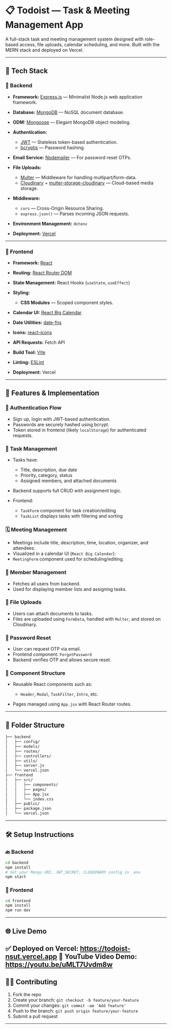 # 📋 Todoist — Task & Meeting Management App

A full-stack task and meeting management system designed with role-based access, file uploads, calendar scheduling, and more. Built with the MERN stack and deployed on Vercel.

---

## 🚀 Tech Stack

### 🔧 Backend

* **Framework:** [Express.js](https://expressjs.com/) — Minimalist Node.js web application framework.
* **Database:** [MongoDB](https://www.mongodb.com/) — NoSQL document database.
* **ODM:** [Mongoose](https://mongoosejs.com/) — Elegant MongoDB object modeling.
* **Authentication:**

  * [JWT](https://jwt.io/) — Stateless token-based authentication.
  * [bcryptjs](https://www.npmjs.com/package/bcryptjs) — Password hashing.
* **Email Service:** [Nodemailer](https://nodemailer.com/) — For password reset OTPs.
* **File Uploads:**

  * [Multer](https://www.npmjs.com/package/multer) — Middleware for handling multipart/form-data.
  * [Cloudinary](https://cloudinary.com/) + [multer-storage-cloudinary](https://www.npmjs.com/package/multer-storage-cloudinary) — Cloud-based media storage.
* **Middleware:**

  * `cors` — Cross-Origin Resource Sharing.
  * `express.json()` — Parses incoming JSON requests.
* **Environment Management:** `dotenv`
* **Deployment:** [Vercel](https://vercel.com/)

---

### 🎨 Frontend

* **Framework:** [React](https://reactjs.org/)
* **Routing:** [React Router DOM](https://reactrouter.com/)
* **State Management:** React Hooks (`useState`, `useEffect`)
* **Styling:**

  * **CSS Modules** — Scoped component styles.
* **Calendar UI:** [React Big Calendar](https://github.com/jquense/react-big-calendar)
* **Date Utilities:** [date-fns](https://date-fns.org/)
* **Icons:** [react-icons](https://react-icons.github.io/react-icons/)
* **API Requests:** Fetch API
* **Build Tool:** [Vite](https://vitejs.dev/)
* **Linting:** [ESLint](https://eslint.org/)
* **Deployment:** Vercel

---

## 🧠 Features & Implementation

### 🔐 Authentication Flow

* Sign up, login with JWT-based authentication.
* Passwords are securely hashed using bcrypt.
* Token stored in frontend (likely `localStorage`) for authenticated requests.

### 📌 Task Management

* Tasks have:

  * Title, description, due date
  * Priority, category, status
  * Assigned members, and attached documents
* Backend supports full CRUD with assignment logic.
* Frontend:

  * `TaskForm` component for task creation/editing
  * `TaskList` displays tasks with filtering and sorting

### 🗓️ Meeting Management

* Meetings include title, description, time, location, organizer, and attendees.
* Visualized in a calendar UI (`React Big Calendar`).
* `MeetingForm` component used for scheduling/editing.

### 👥 Member Management

* Fetches all users from backend.
* Used for displaying member lists and assigning tasks.

### 📁 File Uploads

* Users can attach documents to tasks.
* Files are uploaded using `FormData`, handled with `Multer`, and stored on Cloudinary.

### 🔑 Password Reset

* User can request OTP via email.
* Frontend component: `ForgotPassword`
* Backend verifies OTP and allows secure reset.

### 🧩 Component Structure

* Reusable React components such as:

  * `Header`, `Modal`, `TaskFilter`, `Intro`, etc.
* Pages managed using `App.jsx` with React Router routes.

---

## 📂 Folder Structure

```bash
├── backend
│   ├── config/
│   ├── models/
│   ├── routes/
│   ├── controllers/
│   ├── utils/
│   ├── server.js
│   └── vercel.json
├── frontend
│   ├── src/
│   │   ├── components/
│   │   ├── pages/
│   │   ├── App.jsx
│   │   └── index.css
│   ├── public/
│   ├── package.json
│   └── vercel.json
```

---

## 🛠️ Setup Instructions

### 🔙 Backend

```bash
cd backend
npm install
# Set your Mongo URI, JWT_SECRET, CLOUDINARY config in .env
npm start
```

### 🎨 Frontend

```bash
cd frontend
npm install
npm run dev
```

---

## 🌐 Live Demo
✅ Deployed on Vercel: https://todoist-nsut.vercel.app
🎥 YouTube Video Demo: https://youtu.be/uMLT7Uvdm8w
---

## 🧑‍💻 Contributing

1. Fork the repo
2. Create your branch: `git checkout -b feature/your-feature`
3. Commit your changes: `git commit -am 'Add feature'`
4. Push to the branch: `git push origin feature/your-feature`
5. Submit a pull request

---


